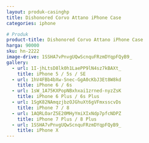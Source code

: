 ```yaml
---
layout: produk-casinghp
title: Dishonored Corvo Attano iPhone Case
categories: iphone

# Produk
product-title: Dishonored Corvo Attano iPhone Case
harga: 90000
sku: hn-2222
image-drive: 1SSHA7vPnvgUQwScnquFRzmDYqpFQyB9_
gallery:
  - url: 1I-jhLtsD8lk0h1LaePP9lN4sz7kBAXt_
    title: iPhone 5 / 5s / SE
  - url: 1hV4FBb4bXw-Snec-GgA0cKbJ3Et8W8kd
    title: iPhone 6 / 6s
  - url: 1sW_1A75KXPopNBxhxai1zrned-nyzZsK
    title: iPhone 6 Plus / 6s Plus
  - url: 1SgK82NAmqzjbzOJGhuXt6gVFmxsscvDs
    title: iPhone 7 / 8
  - url: 1AQRLOarZ5E20MHyYmiXIxNdp7pfcNDPZ
    title: iPhone 7 Plus / 8 Plus
  - url: 1SSHA7vPnvgUQwScnquFRzmDYqpFQyB9_
    title: iPhone X
---
```

